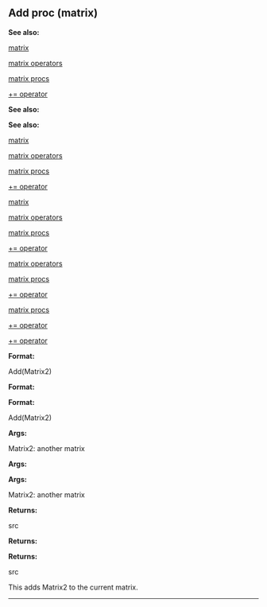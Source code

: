 

 Add proc (matrix)
-------------------




**See also:** 


[matrix](#/matrix) 

[matrix operators](#/matrix/operators) 

[matrix procs](#/matrix/proc) 

[+= operator](#/operator/+=) 






**See also:** 

**See also:**

[matrix](#/matrix) 

[matrix operators](#/matrix/operators) 

[matrix procs](#/matrix/proc) 

[+= operator](#/operator/+=) 




[matrix](#/matrix)

[matrix operators](#/matrix/operators) 

[matrix procs](#/matrix/proc) 

[+= operator](#/operator/+=) 



[matrix operators](#/matrix/operators)

[matrix procs](#/matrix/proc) 

[+= operator](#/operator/+=) 


[matrix procs](#/matrix/proc)

[+= operator](#/operator/+=) 

[+= operator](#/operator/+=)


**Format:** 


 Add(Matrix2)
 


**Format:** 

**Format:**

 Add(Matrix2)



**Args:** 


 Matrix2: another matrix
 


**Args:** 

**Args:**

 Matrix2: another matrix



**Returns:** 


 src
 


**Returns:** 

**Returns:**

 src


 This adds Matrix2 to the current matrix.





---


